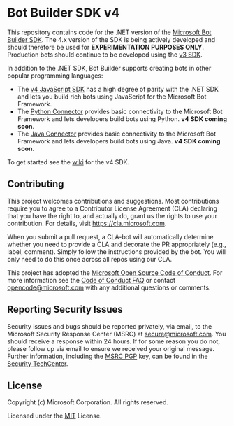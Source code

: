 # Bot Builder SDK v4

This repository contains code for the .NET version of the [Microsoft Bot Builder SDK](https://github.com/Microsoft/botbuilder-dotnet).
The 4.x version of the SDK is being actively developed and should therefore be used for **EXPERIMENTATION PURPOSES ONLY**.
Production bots should continue to be developed using the [v3 SDK](https://github.com/Microsoft/BotBuilder/tree/master/CSharp).

In addition to the .NET SDK, Bot Builder supports creating bots in other popular programming languages:

- The [v4 JavaScript SDK](https://github.com/Microsoft/botbuilder-js) has a high degree of parity with the .NET SDK 
  and lets you build rich bots using JavaScript for the Microsoft Bot Framework.
- The [Python Connector](https://github.com/Microsoft/botbuilder-python) provides basic connectivity to the Microsoft Bot Framework 
  and lets developers build bots using Python. **v4 SDK coming soon**.
- The [Java Connector](https://github.com/Microsoft/botbuilder-java) provides basic connectivity to the Microsoft Bot Framework 
  and lets developers build bots using Java. **v4 SDK coming soon**.

To get started see the [wiki](https://github.com/Microsoft/botbuilder-dotnet/wiki) for the v4 SDK.

## Contributing

This project welcomes contributions and suggestions.  Most contributions require you to agree to a
Contributor License Agreement (CLA) declaring that you have the right to, and actually do, grant us
the rights to use your contribution. For details, visit https://cla.microsoft.com.

When you submit a pull request, a CLA-bot will automatically determine whether you need to provide
a CLA and decorate the PR appropriately (e.g., label, comment). Simply follow the instructions
provided by the bot. You will only need to do this once across all repos using our CLA.

This project has adopted the [Microsoft Open Source Code of Conduct](https://opensource.microsoft.com/codeofconduct/).
For more information see the [Code of Conduct FAQ](https://opensource.microsoft.com/codeofconduct/faq/) or
contact [opencode@microsoft.com](mailto:opencode@microsoft.com) with any additional questions or comments.

## Reporting Security Issues
Security issues and bugs should be reported privately, via email, to the Microsoft Security Response Center (MSRC) at [secure@microsoft.com](mailto:secure@microsoft.com). You should receive a response within 24 hours. If for some reason you do not, please follow up via email to ensure we received your original message. Further information, including the [MSRC PGP](https://technet.microsoft.com/en-us/security/dn606155) key, can be found in the [Security TechCenter](https://technet.microsoft.com/en-us/security/default).

## License

Copyright (c) Microsoft Corporation. All rights reserved.

Licensed under the [MIT](https://github.com/Microsoft/vscode/blob/master/LICENSE.txt) License.

<!--
## Current Build Status
| Project  | Status |
| --- | --- |
| Microsoft.Bot.Connector | ![Build Status](https://fuselabs.visualstudio.com/_apis/public/build/definitions/86659c66-c9df-418a-a371-7de7aed35064/212/badge) |
-->

